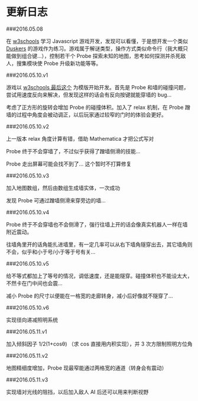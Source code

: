 
更新日志
======

###2016.05.08

在 [w3schools](http://www.w3schools.com/games/default.asp) 学习 Javascript 游戏开发，发现可以看懂，于是想开发一个类似 [Duskers](http://search.bilibili.com/all?keyword=duskers) 的游戏作为练习。游戏属于解谜类型，操作方式类似命令行（我大概只能做到组合键…），控制若干个 Probe 探索未知的地图，思考如何探测并杀死敌人，搜集模块使 Probe 升级新功能等等。


###2016.05.10.v1

游戏以 [w3schools 最后这个](http://www.w3schools.com/games/game_movement.asp) 为模版开始开发。首先是 Probe 和墙的碰撞问题，尝试用速度反向来解决，但发现这样的话会有反向按键就能穿墙的 bug…

考虑了正方形的旋转会增加 Probe 的碰撞体积。加入了 relax 机制，在 Probe 蹭墙的过程中角度会被动调正，以后玩家通过较窄的门时的体验会更好。


###2016.05.10.v2

上一版本 relax 角度计算有错，借助 Mathematica 才把公式写对

Probe 终于不会穿墙了，不过似乎获得了蹭墙侧滑的技能…

Probe 走出屏幕可能会找不到了… 这个暂时不打算修复


###2016.05.10.v3

加入地图数组，然后由数组生成墙实体，一次成功

发现 Probe 可通过蹭墙侧滑来穿旁边的墙…


###2016.05.10.v4

Probe 终于不会穿墙也不会侧滑了，强行往墙上开的话会像真实机器人一样在墙附近震动。

往墙角里开的话角能扎进墙里，有一定几率可以从右下墙角隧穿出去，其它墙角则不会，似乎和小于号/小于等于号有关…


###2016.05.10.v5

给不等式都加上了等号的情况，调低速度，还是能隧穿。碰撞体积也不能设太大，不然卡在门中间也会震…

减小 Probe 的尺寸以便能在一格宽的走廊转身，减小后好像就不隧穿了…


###2016.05.10.v6

实现径向递减照明系统


###2016.05.11.v1

加入倾斜因子 1/2(1+cosθ) （求 cos 直接用内积实现），并 3 次方限制照明方位角

###2016.05.11.v2

地图精细度增加，Probe 现最窄能通过两格宽的通道（转身会有震动）

###2016.05.11.v3

实现墙对光线的阻挡，以后加入敌人 AI 后还可以用来判断视野
